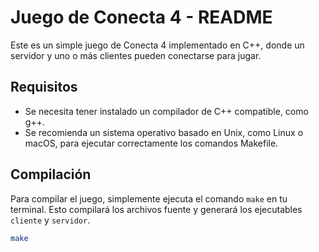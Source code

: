 # Juego de Conecta 4 - README

Este es un simple juego de Conecta 4 implementado en C++, donde un servidor y uno o más clientes pueden conectarse para jugar.

## Requisitos

- Se necesita tener instalado un compilador de C++ compatible, como g++.
- Se recomienda un sistema operativo basado en Unix, como Linux o macOS, para ejecutar correctamente los comandos Makefile.

## Compilación

Para compilar el juego, simplemente ejecuta el comando `make` en tu terminal. Esto compilará los archivos fuente y generará los ejecutables `cliente` y `servidor`.

```bash
make